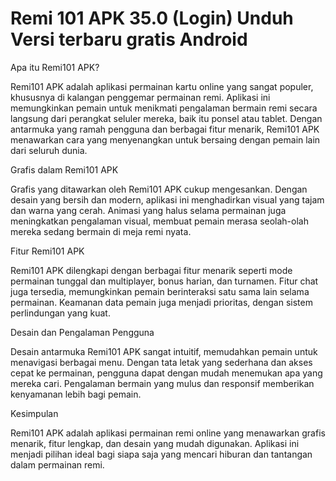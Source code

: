 # Remi 101 APK 35.0 (Login) Unduh Versi terbaru gratis Android

Apa itu Remi101 APK?

Remi101 APK adalah aplikasi permainan kartu online yang sangat populer, khususnya di kalangan penggemar permainan remi. Aplikasi ini memungkinkan pemain untuk menikmati pengalaman bermain remi secara langsung dari perangkat seluler mereka, baik itu ponsel atau tablet. Dengan antarmuka yang ramah pengguna dan berbagai fitur menarik, Remi101 APK menawarkan cara yang menyenangkan untuk bersaing dengan pemain lain dari seluruh dunia.

Grafis dalam Remi101 APK

Grafis yang ditawarkan oleh Remi101 APK cukup mengesankan. Dengan desain yang bersih dan modern, aplikasi ini menghadirkan visual yang tajam dan warna yang cerah. Animasi yang halus selama permainan juga meningkatkan pengalaman visual, membuat pemain merasa seolah-olah mereka sedang bermain di meja remi nyata.

Fitur Remi101 APK

Remi101 APK dilengkapi dengan berbagai fitur menarik seperti mode permainan tunggal dan multiplayer, bonus harian, dan turnamen. Fitur chat juga tersedia, memungkinkan pemain berinteraksi satu sama lain selama permainan. Keamanan data pemain juga menjadi prioritas, dengan sistem perlindungan yang kuat.

Desain dan Pengalaman Pengguna

Desain antarmuka Remi101 APK sangat intuitif, memudahkan pemain untuk menavigasi berbagai menu. Dengan tata letak yang sederhana dan akses cepat ke permainan, pengguna dapat dengan mudah menemukan apa yang mereka cari. Pengalaman bermain yang mulus dan responsif memberikan kenyamanan lebih bagi pemain.

Kesimpulan

Remi101 APK adalah aplikasi permainan remi online yang menawarkan grafis menarik, fitur lengkap, dan desain yang mudah digunakan. Aplikasi ini menjadi pilihan ideal bagi siapa saja yang mencari hiburan dan tantangan dalam permainan remi.
<!---
Linhbee8386/Linhbee8386 is a ✨ special ✨ repository because its `README.md` (this file) appears on your GitHub profile.
You can click the Preview link to take a look at your changes.
--->
